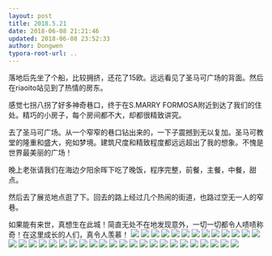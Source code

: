 ```yaml
---
layout: post
title: 2018.5.21
date: 2018-06-08 21:21:46
updated: 2018-06-08 23:52:33
author: Dongwen
typora-root-url: ..
---
```




落地后先坐了个船，比较拥挤，还花了15欧。远远看见了圣马可广场的背面。然后在riaoito站见到了热情的房东。

感觉七拐八拐了好多神奇巷口，终于在S.MARRY FORMOSA附近到达了我们的住处。精巧的小房子，每个房间都不大，却都很精致讲究。

去了圣马可广场。从一个窄窄的巷口钻出来的，一下子震撼到无以复加。圣马可教堂的隆重和盛大，宛如梦境。建筑尺度和精致程度都远远超出了我的想象。不愧是世界最美丽的广场！

晚上老张请我们在海边夕阳余晖下吃了晚饭，程序完整，前餐，主餐，中餐，甜点。

然后去了展览地点逛了下。回去的路上经过几个热闹的街道，也路过空无一人的窄巷。

如果能有来世，真想生在此城！简直无处不在地发现意外，一切一切都令人啧啧称奇！在这里成长的人们，真令人羡慕！                                    ![](/img/in-post/p51279144.jpg)
![](/img/in-post/p51279154.jpg)
![](/img/in-post/p51279161.jpg)
![](/img/in-post/p51279336.jpg)
![](/img/in-post/p51279185.jpg)
![](/img/in-post/p51279205.jpg)
![](/img/in-post/p51279213.jpg)
![](/img/in-post/p51279223.jpg)
![](/img/in-post/p51279341.jpg)
![](/img/in-post/p51279335.jpg)
![](/img/in-post/p51279170.jpg)
![](/img/in-post/p51279168.jpg)
![](/img/in-post/p51279193.jpg)
![](/img/in-post/p51279179.jpg)
![](/img/in-post/p51279214.jpg)
![](/img/in-post/p51279196.jpg)
![](/img/in-post/p51279222.jpg)
![](/img/in-post/p51279217.jpg)
![](/img/in-post/p51279155.jpg)
![](/img/in-post/p51279225.jpg)
![](/img/in-post/p51279164.jpg)
![](/img/in-post/p51279159.jpg)
![](/img/in-post/p51279188.jpg)
![](/img/in-post/p51279180.jpg)
![](/img/in-post/p51279218.jpg)
![](/img/in-post/p51279200.jpg)
![](/img/in-post/p51279146.jpg)
![](/img/in-post/p51279224.jpg)
![](/img/in-post/p51279167.jpg)
![](/img/in-post/p51279157.jpg)
![](/img/in-post/p51279344.jpg)
![](/img/in-post/p51279339.jpg)
![](/img/in-post/p51279337.jpg)
![](/img/in-post/p51279331.jpg)
![](/img/in-post/p51279338.jpg)
![](/img/in-post/p51279334.jpg)
